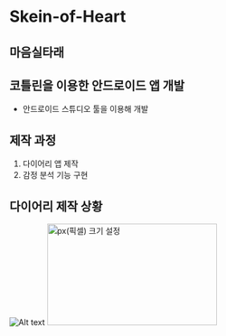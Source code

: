 # Skein-of-Heart
## 마음실타래
## 코틀린을 이용한 안드로이드 앱 개발

* 안드로이드 스튜디오 툴을 이용해 개발

## 제작 과정
1. 다이어리 앱 제작
2. 감정 분석 기능 구현

## 다이어리 제작 상황
![Alt text](/path/to/img.jpg)
<img src="C:\Users\User\Desktop\image\메인화면.png" width="300px" height="180px" title="px(픽셀) 크기 설정"></img><br/>

